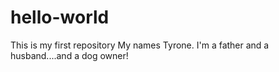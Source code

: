 # hello-world
This is my first repository
My names Tyrone. I'm a father and a husband....and a dog owner!

